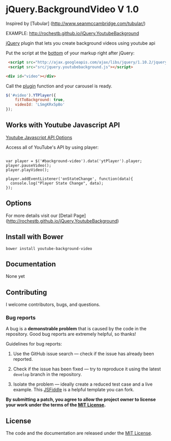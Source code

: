 # jQuery.BackgroundVideo V 1.0
Inspired by [Tubular] (http://www.seanmccambridge.com/tubular/)

EXAMPLE: http://rochestb.github.io/jQuery.YoutubeBackground

[jQuery](http://jquery.com/) plugin that lets you create background videos using youtube api


Put the script at the [bottom](https://developer.yahoo.com/performance/rules.html#js_bottom) of your markup right after jQuery:

```html
 <script src="http://ajax.googleapis.com/ajax/libs/jquery/1.10.2/jquery.min.js"></script>
 <script src="src/jquery.youtubebackground.js"></script>
```

```html
<div id="video"></div>
```

Call the [plugin](http://learn.jquery.com/plugins/) function and your carousel is ready.

```javascript
$('#video').YTPlayer({
    fitToBackground: true,
    videoId: 'LSmgKRx5pBo'
});
```

## Works with Youtube Javascript API

[Youtube Javascript API Options](https://developers.google.com/youtube/js_api_reference)

Access all of YouTube's API by using player:
```

var player = $('#background-video').data('ytPlayer').player;
player.pauseVideo();
player.playVideo();

player.addEventListener('onStateChange', function(data){
  console.log("Player State Change", data);
});

```

## Options
For more details visit our [Detail Page] (http://rochestb.github.io/jQuery.YoutubeBackground)


## Install with Bower

```
bower install youtube-background-video
```
## Documentation

None yet

## Contributing

I welcome contributors, bugs, and questions.

### Bug reports

A bug is a **demonstrable problem** that is caused by the code in the repository. Good bug reports are extremely helpful, so thanks!

Guidelines for bug reports:

  1. Use the GitHub issue search — check if the issue has already been reported.

  2. Check if the issue has been fixed — try to reproduce it using the latest `develop` branch in the repository.

  3. Isolate the problem — ideally create a reduced test case and a live example. This [JSFiddle](http://jsfiddle.net/u3FTZ/) is a helpful template you can fork.


**By submitting a patch, you agree to allow the project owner to
license your work under the terms of the [MIT License](LICENSE).**

## License

The code and the documentation are released under the [MIT License](LICENSE).
